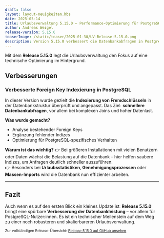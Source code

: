 ```yaml
---
draft: false
layout: layout-neuigkeiten.hbs
date: 2025-05-14
title: Urlaubsverwaltung 5.15.0 – Performance-Optimierung für PostgreSQL-Datenbanken
author: Andreas Weigel
release-version: 5.15.0
teaserImage: /static/teaser/2025-01-30/UV-Release-5.15.0.png
description: Version 5.15.0 verbessert die Datenbankabfragen in PostgreSQL durch gezielte Foreign Key Indexierung – ein wichtiger Schritt zu besserer Skalierbarkeit und Geschwindigkeit.
---
```


Mit dem **Release 5.15.0** legt die Urlaubsverwaltung den Fokus auf eine technische Optimierung im Hintergrund.

<!-- more -->

## Verbesserungen

### Verbesserte Foreign Key Indexierung in PostgreSQL

In dieser Version wurde gezielt die **Indexierung von Fremdschlüsseln** in der Datenbankstruktur überprüft und angepasst. Das Ziel: **schnellere Datenbankabfragen**, vor allem bei komplexen Joins und hoher Datenlast.

**Was wurde gemacht?**

- Analyse bestehender Foreign Keys
- Ergänzung fehlender Indizes
- Optimierung für PostgreSQL-spezifisches Verhalten

**Warum ist das wichtig?**
👉 Bei größeren Installationen mit vielen Benutzern oder Daten wächst die Belastung auf die Datenbank – hier helfen saubere Indizes, um Anfragen deutlich schneller auszuführen.  
👉 Besonders bei **Urlaubsstatistiken**, **Genehmigungsprozessen** oder **Massen-Imports** wird die Datenbank nun effizienter arbeiten.

---

## Fazit

Auch wenn es auf den ersten Blick ein kleines Update ist: **Release 5.15.0** bringt eine spürbare **Verbesserung der Datenbankleistung** – vor allem für PostgreSQL-Nutzer:innen. Es ist ein technischer Meilenstein auf dem Weg zu einer noch robusteren und skalierbareren Urlaubsverwaltung.

<sub>Zur vollständigen Release-Übersicht: [Release 5.15.0 auf GitHub ansehen](https://github.com/urlaubsverwaltung/urlaubsverwaltung/releases/tag/urlaubsverwaltung-5.15.0)</sub>
